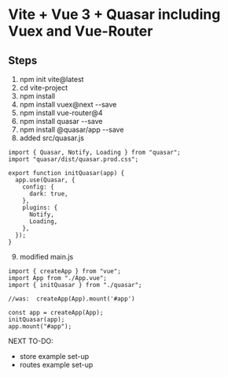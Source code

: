 # Vite + Vue 3 + Quasar including Vuex and Vue-Router

## Steps

1. npm init vite@latest
2. cd vite-project
3. npm install
4. npm install vuex@next --save
5. npm install vue-router@4
6. npm install quasar --save
7. npm install @quasar/app --save
8. added src/quasar.js 
```
import { Quasar, Notify, Loading } from "quasar";
import "quasar/dist/quasar.prod.css";

export function initQuasar(app) {
  app.use(Quasar, {
    config: {
      dark: true,
    },
    plugins: {
      Notify,
      Loading,
    },
  });
}
```
9. modified main.js
```
import { createApp } from "vue";
import App from "./App.vue";
import { initQuasar } from "./quasar";

//was:  createApp(App).mount('#app')

const app = createApp(App);
initQuasar(app);
app.mount("#app");
```

NEXT TO-DO:
- store example set-up
- routes example set-up